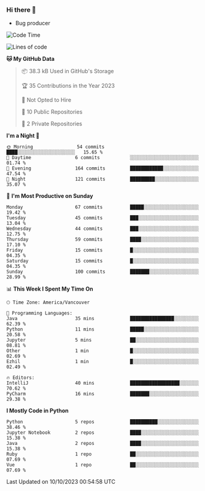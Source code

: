 ### Hi there 👋
* Bug producer
<!--START_SECTION:waka-->
![Code Time](http://img.shields.io/badge/Code%20Time-930%20hrs%205%20mins-blue)

![Lines of code](https://img.shields.io/badge/From%20Hello%20World%20I%27ve%20Written-80.9%20thousand%20lines%20of%20code-blue)

**🐱 My GitHub Data** 

> 📦 38.3 kB Used in GitHub's Storage 
 > 
> 🏆 35 Contributions in the Year 2023
 > 
> 🚫 Not Opted to Hire
 > 
> 📜 10 Public Repositories 
 > 
> 🔑 2 Private Repositories 
 > 
**I'm a Night 🦉** 

```text
🌞 Morning                54 commits          ████░░░░░░░░░░░░░░░░░░░░░   15.65 % 
🌆 Daytime                6 commits           ░░░░░░░░░░░░░░░░░░░░░░░░░   01.74 % 
🌃 Evening                164 commits         ████████████░░░░░░░░░░░░░   47.54 % 
🌙 Night                  121 commits         █████████░░░░░░░░░░░░░░░░   35.07 % 
```
📅 **I'm Most Productive on Sunday** 

```text
Monday                   67 commits          █████░░░░░░░░░░░░░░░░░░░░   19.42 % 
Tuesday                  45 commits          ███░░░░░░░░░░░░░░░░░░░░░░   13.04 % 
Wednesday                44 commits          ███░░░░░░░░░░░░░░░░░░░░░░   12.75 % 
Thursday                 59 commits          ████░░░░░░░░░░░░░░░░░░░░░   17.10 % 
Friday                   15 commits          █░░░░░░░░░░░░░░░░░░░░░░░░   04.35 % 
Saturday                 15 commits          █░░░░░░░░░░░░░░░░░░░░░░░░   04.35 % 
Sunday                   100 commits         ███████░░░░░░░░░░░░░░░░░░   28.99 % 
```


📊 **This Week I Spent My Time On** 

```text
🕑︎ Time Zone: America/Vancouver

💬 Programming Languages: 
Java                     35 mins             ████████████████░░░░░░░░░   62.39 % 
Python                   11 mins             █████░░░░░░░░░░░░░░░░░░░░   20.58 % 
Jupyter                  5 mins              ██░░░░░░░░░░░░░░░░░░░░░░░   08.81 % 
Other                    1 min               █░░░░░░░░░░░░░░░░░░░░░░░░   02.69 % 
Ezhil                    1 min               █░░░░░░░░░░░░░░░░░░░░░░░░   02.49 % 

🔥 Editors: 
IntelliJ                 40 mins             ██████████████████░░░░░░░   70.62 % 
PyCharm                  16 mins             ███████░░░░░░░░░░░░░░░░░░   29.38 % 
```

**I Mostly Code in Python** 

```text
Python                   5 repos             ██████████░░░░░░░░░░░░░░░   38.46 % 
Jupyter Notebook         2 repos             ████░░░░░░░░░░░░░░░░░░░░░   15.38 % 
Java                     2 repos             ████░░░░░░░░░░░░░░░░░░░░░   15.38 % 
Ruby                     1 repo              ██░░░░░░░░░░░░░░░░░░░░░░░   07.69 % 
Vue                      1 repo              ██░░░░░░░░░░░░░░░░░░░░░░░   07.69 % 
```




 Last Updated on 10/10/2023 00:54:58 UTC
<!--END_SECTION:waka-->
